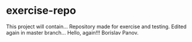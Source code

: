 # exercise-repo

This project will contain...
Repository made for exercise and testing.
Edited again in master branch...
Hello, again!!!
Borislav Panov.

